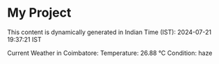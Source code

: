 # My Project

This content is dynamically generated in Indian Time (IST): 2024-07-21 19:37:21 IST


Current Weather in Coimbatore:
Temperature: 26.88 °C
Condition: haze
